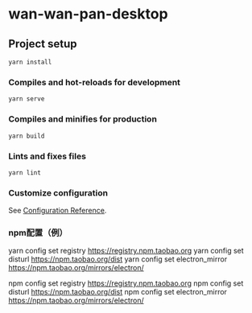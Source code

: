# wan-wan-pan-desktop

## Project setup
```
yarn install
```

### Compiles and hot-reloads for development
```
yarn serve
```

### Compiles and minifies for production
```
yarn build
```

### Lints and fixes files
```
yarn lint
```

### Customize configuration
See [Configuration Reference](https://cli.vuejs.org/config/).

### npm配置（例）
yarn config set registry https://registry.npm.taobao.org
yarn config set disturl https://npm.taobao.org/dist
yarn config set electron_mirror https://npm.taobao.org/mirrors/electron/

npm config set registry https://registry.npm.taobao.org
npm config set disturl https://npm.taobao.org/dist
npm config set electron_mirror https://npm.taobao.org/mirrors/electron/
